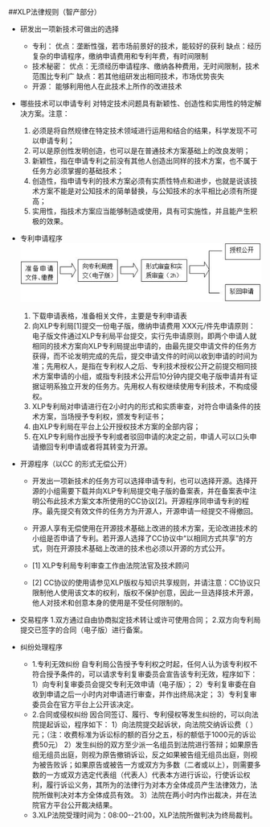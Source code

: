 ##XLP法律规则（智产部分）
* 研发出一项新技术可做出的选择
	* 专利：
优点：垄断性强，若市场前景好的技术，能较好的获利
缺点：经历复杂的申请程序，缴纳申请费用和专利年费，有时间限制
	* 技术秘密：
优点：无须经历申请程序、缴纳各种费用，无时间限制，技术范围比专利广
缺点：若其他组研发出相同技术，市场优势丧失
	* 开源：
能够利用他人在此技术上所作的改进技术



* 哪些技术可以申请专利
对特定技术问题具有新颖性、创造性和实用性的特定解决方案。注意：
	1. 必须是将自然规律在特定技术领域进行运用和结合的结果，科学发现不可以申请专利；
	1. 可以是原创性发明创造，也可以是在普通技术方案基础上的改良发明；
	2. 新颖性，指在申请专利之前没有其他人创造出同样的技术方案，也不属于任务方必须掌握的基础技术；
	3. 创造性，指申请专利的技术方案必须有实质性特点和进步，也就是说该技术方案不能是对公知技术的简单替换，与公知技术的水平相比必须有所提高；
	4. 实用性，指技术方案应当能够制造或使用，具有可实施性，并且能产生积极的效果。


* 专利申请程序
![0](assets/appendix/law_rule/00.jpg)
	1. 下载申请表格，准备相关文件，主要是专利申请表
	2. 向XLP专利局[1]提交一份电子版，缴纳申请费用 XXX元/件先申请原则：电子版文件通过XLP专利局平台提交，实行先申请原则，即两个申请人就相同的技术方案向XLP专利局提出申请的，由最先提交申请文件的任务方获得，而不论发明完成的先后，提交申请文件的时间以收到申请的时间为准；先用权人，是指在专利权人之后、专利技术授权公开之前提交相同技术方案申请的小组，或指专利技术公开后10分钟内提交电子版申请并有证据证明系独立开发的任务方。先用权人有权继续使用专利技术，不构成侵权。
	3. XLP专利局对申请进行在2小时内的形式和实质审查，对符合申请条件的技术方案，当场授予专利权，颁发专利证书；
	4. 由XLP专利局在平台上公开授权技术方案的全部内容；
	5. 在XLP专利局作出授予专利或者驳回申请的决定之前，申请人可以口头申请撤回专利申请或者将其转变为开源。

* 开源程序（以CC 的形式无偿公开）
	* 开发出一项新技术的任务方可以选择申请专利，也可以选择开源。选择开源的小组需要下载并向XLP专利局提交电子版的备案表，并在备案表中注明公布此技术方案文本所使用的CC协议[2]。开源程序同申请专利的程序。最先提交有效文件的任务方为开源人，开源申请一经提交不得撤回。
	* 开源人享有无偿使用在开源技术基础上改进的技术方案，无论改进技术的小组是否申请了专利。若开源人选择了CC协议中“以相同方式共享”的方式，则在开源技术基础上改进的技术也必须以开源的方式公开。

 	* [1]  XLP专利局专利审查工作由法院法官及技术顾问

 	* [2] CC协议的使用请参见XLP版权与知识共享规则，并请注意：CC协议只限制他人使用该文本的权利，版权不保护创意，因此一旦选择技术开源，他人对技术和创意本身的使用是不受任何限制的。

* 交易程序
	1.双方通过自由协商拟定技术转让或许可使用合同；
	2.双方向专利局提交已签字的合同（电子版）进行备案。

* 纠纷处理程序
	* 1.专利无效纠纷
自专利局公告授予专利权之时起，任何人认为该专利权不符合授予条件的，可以请求专利复审委员会宣告该专利无效，程序如下：
    1）向专利复审委员会提交专利无效申请（电子版）；
    2）专利复审委在自收到申请之后一小时内对申请进行审查，并作出终局决定；
    3）专利复审委员会在官方平台上公开该决定。
	* 2.合同或侵权纠纷
	因合同签订、履行、专利侵权等发生纠纷的，可以向法院提起诉讼，程序如下：
    1）向法院提交起诉状，向法院交纳诉讼费（  ）元；（注：收费标准为诉讼标的额的百分之五，标的额低于1000元的诉讼费50元）
   	2）发生纠纷的双方至少派一名组员到法院进行答辩；如果原告组无组员出庭，则视为原告撤销诉讼，反之如果被告组无组员出庭，则视为被告败诉；如果原告或被告一方或双方为多数（二者或以上），则需要多数的一方或双方选定代表组（代表人）代表本方进行诉讼，行使诉讼权利，履行诉讼义务，其所为的法律行为对本方全体成员产生法律效力，法院所做判决对本方全体成员有效。
   	3）法院在两小时内作出裁决，并在法院官方平台公开裁决结果。
	* 3.XLP法院受理时间为：08:00--21:00，XLP法院所做判决为终局裁判。
